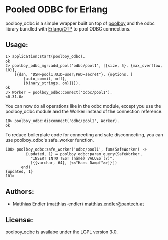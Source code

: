 Pooled ODBC for Erlang
======================

poolboy_odbc is a simple wrapper built on top of [poolboy](https://github.com/devinus/poolboy) and the
odbc library bundled with [Erlang/OTP](http://www.erlang.org/) to pool ODBC connections.

Usage:
------

```erl-sh
1> application:start(poolboy_odbc).
ok
2> poolboy_odbc_mgr:add_pool('odbc/pool1', [{size, 5}, {max_overflow, 10}],
    [{dsn, "DSN=pool1;UID=user;PWD=secret"}, {options, [
        {auto_commit, off},
        {binary_strings, on}]}]).
ok
3> Worker = poolboy_odbc:connect('odbc/pool1').
<0.31.0>
```

You can now do all operations like in the odbc module, except you use the poolboy_odbc module and the Worker instead of
the connection reference.

```erl-sh
10> poolboy_odbc:disconnect('odbc/pool1', Worker).
ok
```

To reduce boilerplate code for connecting and safe disconnecting, you can use poolboy_odbc's safe_worker function.

```erl-sh
100> poolboy_odbc:safe_worker('odbc/pool1', fun(SafeWorker) ->
         {updated, 1} = poolboy_odbc:param_query(SafeWorker,
           "INSERT INTO TEST (name) VALUES (?)",
           [{{varchar, 64}, [<<"Hans Dampf">>]}])
       end)
{updated, 1}
101>
```

Authors:
--------

- Matthias Endler (matthias-endler) <matthias.endler@pantech.at>

License:
--------

poolboy_odbc is availabe under the LGPL version 3.0.

